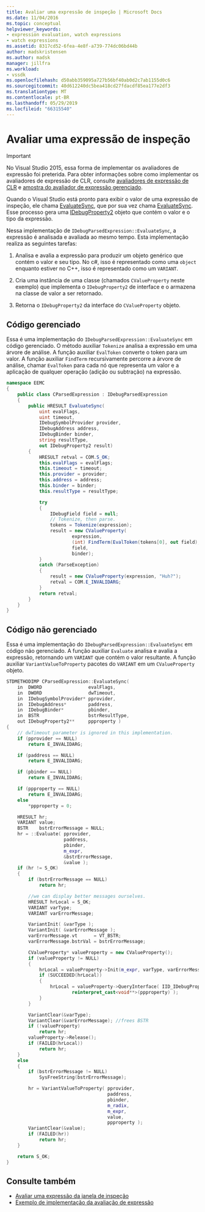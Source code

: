 ```yaml
---
title: Avaliar uma expressão de inspeção | Microsoft Docs
ms.date: 11/04/2016
ms.topic: conceptual
helpviewer_keywords:
- expression evaluation, watch expressions
- watch expressions
ms.assetid: 8317cd52-6fea-4e8f-a739-774dc06bd44b
author: madskristensen
ms.author: madsk
manager: jillfra
ms.workload:
- vssdk
ms.openlocfilehash: d50abb359095a727b56bf40ab0d2c7ab1155d0c6
ms.sourcegitcommit: 40d612240dc5bea418cd27fdacdf85ea177e2df3
ms.translationtype: MT
ms.contentlocale: pt-BR
ms.lasthandoff: 05/29/2019
ms.locfileid: "66315540"
---
```

# <a name="evaluate-a-watch-expression"></a>Avaliar uma expressão de inspeção
> [!IMPORTANT]
> No Visual Studio 2015, essa forma de implementar os avaliadores de expressão foi preterida. Para obter informações sobre como implementar os avaliadores de expressão de CLR, consulte [avaliadores de expressão de CLR](https://github.com/Microsoft/ConcordExtensibilitySamples/wiki/CLR-Expression-Evaluators) e [amostra do avaliador de expressão gerenciado](https://github.com/Microsoft/ConcordExtensibilitySamples/wiki/Managed-Expression-Evaluator-Sample).

Quando o Visual Studio está pronto para exibir o valor de uma expressão de inspeção, ele chama [EvaluateSync](../../extensibility/debugger/reference/idebugexpression2-evaluatesync.md), que por sua vez chama [EvaluateSync](../../extensibility/debugger/reference/idebugparsedexpression-evaluatesync.md). Esse processo gera uma [IDebugProperty2](../../extensibility/debugger/reference/idebugproperty2.md) objeto que contém o valor e o tipo da expressão.

Nessa implementação de `IDebugParsedExpression::EvaluateSync`, a expressão é analisada e avaliada ao mesmo tempo. Esta implementação realiza as seguintes tarefas:

1. Analisa e avalia a expressão para produzir um objeto genérico que contém o valor e seu tipo. No c#, isso é representado como uma `object` enquanto estiver no C++, isso é representado como um `VARIANT`.

2. Cria uma instância de uma classe (chamados `CValueProperty` neste exemplo) que implementa o `IDebugProperty2` de interface e o armazena na classe de valor a ser retornado.

3. Retorna o `IDebugProperty2` da interface do `CValueProperty` objeto.

## <a name="managed-code"></a>Código gerenciado
Essa é uma implementação do `IDebugParsedExpression::EvaluateSync` em código gerenciado. O método auxiliar `Tokenize` analisa a expressão em uma árvore de análise. A função auxiliar `EvalToken` converte o token para um valor. A função auxiliar `FindTerm` recursivamente percorre a árvore de análise, chamar `EvalToken` para cada nó que representa um valor e a aplicação de qualquer operação (adição ou subtração) na expressão.

```csharp
namespace EEMC
{
    public class CParsedExpression : IDebugParsedExpression
    {
        public HRESULT EvaluateSync(
            uint evalFlags,
            uint timeout,
            IDebugSymbolProvider provider,
            IDebugAddress address,
            IDebugBinder binder,
            string resultType,
            out IDebugProperty2 result)
        {
            HRESULT retval = COM.S_OK;
            this.evalFlags = evalFlags;
            this.timeout = timeout;
            this.provider = provider;
            this.address = address;
            this.binder = binder;
            this.resultType = resultType;

            try
            {
                IDebugField field = null;
                // Tokenize, then parse.
                tokens = Tokenize(expression);
                result = new CValueProperty(
                        expression,
                        (int) FindTerm(EvalToken(tokens[0], out field),1),
                        field,
                        binder);
            }
            catch (ParseException)
            {
                result = new CValueProperty(expression, "Huh?");
                retval = COM.E_INVALIDARG;
            }
            return retval;
        }
    }
}
```

## <a name="unmanaged-code"></a>Código não gerenciado
Essa é uma implementação do `IDebugParsedExpression::EvaluateSync` em código não gerenciado. A função auxiliar `Evaluate` analisa e avalia a expressão, retornando um `VARIANT` que contém o valor resultante. A função auxiliar `VariantValueToProperty` pacotes do `VARIANT` em um `CValueProperty` objeto.

```cpp
STDMETHODIMP CParsedExpression::EvaluateSync(
    in  DWORD                 evalFlags,
    in  DWORD                 dwTimeout,
    in  IDebugSymbolProvider* pprovider,
    in  IDebugAddress*        paddress,
    in  IDebugBinder*         pbinder,
    in  BSTR                  bstrResultType,
    out IDebugProperty2**     ppproperty )
{
    // dwTimeout parameter is ignored in this implementation.
    if (pprovider == NULL)
        return E_INVALIDARG;

    if (paddress == NULL)
        return E_INVALIDARG;

    if (pbinder == NULL)
        return E_INVALIDARG;

    if (ppproperty == NULL)
        return E_INVALIDARG;
    else
        *ppproperty = 0;

    HRESULT hr;
    VARIANT value;
    BSTR    bstrErrorMessage = NULL;
    hr = ::Evaluate( pprovider,
                     paddress,
                     pbinder,
                     m_expr,
                     &bstrErrorMessage,
                     &value );
    if (hr != S_OK)
    {
        if (bstrErrorMessage == NULL)
            return hr;

        //we can display better messages ourselves.
        HRESULT hrLocal = S_OK;
        VARIANT varType;
        VARIANT varErrorMessage;

        VariantInit( &varType );
        VariantInit( &varErrorMessage );
        varErrorMessage.vt      = VT_BSTR;
        varErrorMessage.bstrVal = bstrErrorMessage;

        CValueProperty* valueProperty = new CValueProperty();
        if (valueProperty != NULL)
        {
            hrLocal = valueProperty->Init(m_expr, varType, varErrorMessage);
            if (SUCCEEDED(hrLocal))
            {
                hrLocal = valueProperty->QueryInterface( IID_IDebugProperty2,
                        reinterpret_cast<void**>(ppproperty) );
            }
        }

        VariantClear(&varType);
        VariantClear(&varErrorMessage); //frees BSTR
        if (!valueProperty)
            return hr;
        valueProperty->Release();
        if (FAILED(hrLocal))
            return hr;
    }
    else
    {
        if (bstrErrorMessage != NULL)
            SysFreeString(bstrErrorMessage);

        hr = VariantValueToProperty( pprovider,
                                     paddress,
                                     pbinder,
                                     m_radix,
                                     m_expr,
                                     value,
                                     ppproperty );
        VariantClear(&value);
        if (FAILED(hr))
            return hr;
    }

    return S_OK;
}
```

## <a name="see-also"></a>Consulte também
- [Avaliar uma expressão da janela de inspeção](../../extensibility/debugger/evaluating-a-watch-window-expression.md)
- [Exemplo de implementação da avaliação de expressão](../../extensibility/debugger/sample-implementation-of-expression-evaluation.md)
